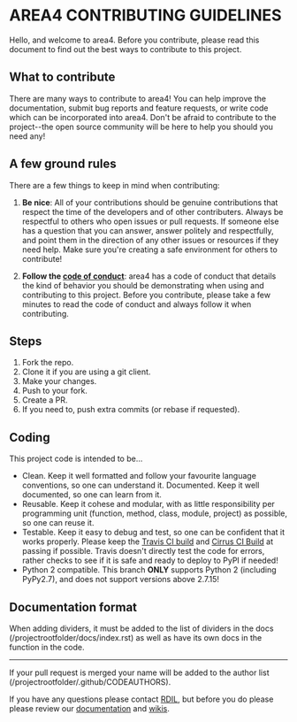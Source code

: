# AREA4 CONTRIBUTING GUIDELINES  

Hello, and welcome to area4.  Before you contribute, please read this document to find out the best ways to contribute to this project.  

## What to contribute  
There are many ways to contribute to area4! You can help improve the documentation, submit bug reports and feature requests, or write code which can be incorporated into area4. Don't be afraid to contribute to the project--the open source community will be here to help you should you need any!  

## A few ground rules  

There are a few things to keep in mind when contributing:  

1. **Be nice**: All of your contributions should be genuine contributions that respect the time of the developers and of other contributers. Always be respectful to others who open issues or pull requests. If someone else has a question that you can answer, answer politely and respectfully, and point them in the direction of any other issues or resources if they need help. Make sure you're creating a safe environment for others to contribute!  

2. **Follow the [code of conduct](https://github.com/RDIL/area4/blob/master/CODE_OF_CONDUCT.md)**: area4 has a code of conduct that details the kind of behavior you should be demonstrating when using and contributing to this project. Before you contribute, please take a few minutes to read the code of conduct and always follow it when contributing.  

## Steps  

1. Fork the repo.  
2. Clone it if you are using a git client.  
3. Make your changes.  
4. Push to your fork.  
5. Create a PR.  
6. If you need to, push extra commits (or rebase if requested).  

## Coding

This project code is intended to be...

* Clean. Keep it well formatted and follow your favourite language conventions, so one can understand it.
Documented. Keep it well documented, so one can learn from it.  
* Reusable. Keep it cohese and modular, with as little responsibility per programming unit (function, method, class, module, project) as possible, so one can reuse it.  
* Testable. Keep it easy to debug and test, so one can be confident that it works properly.  Please keep the [Travis CI build](https://travis-ci.com/RDIL/area4) and [Cirrus CI Build](https://cirrus-ci.com/github/RDIL/area4) at passing if possible.  Travis doesn't directly test the code for errors, rather checks to see if it is safe and ready to deploy to PyPI if needed!  
* Python 2 compatible.  This branch **ONLY** supports Python 2 (including PyPy2.7), and does not support versions above 2.7.15!    

## Documentation format  
When adding dividers, it must be added to the list of dividers in the docs (/projectrootfolder/docs/index.rst) as well as have its own docs in the function in the code.  

-------------------  

If your pull request is merged your name will be added to the author list (/projectrootfolder/.github/CODEAUTHORS).  

If you have any questions please contact [RDIL](mailto:contactspaceboom@gmail.com), but before you do please please review our [documentation](https://area4.readthedocs.io/en/latest/) and [wikis](https://github.com/RDIL/area4/wiki). 

